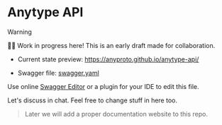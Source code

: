# Anytype API

> [!WARNING]
> 👷‍♂️ Work in progress here! This is an early draft made for collaboration.

- Current state preview: https://anyproto.github.io/anytype-api/

- Swagger file: [swagger.yaml](https://github.com/anyproto/anytype-heart/blob/main/core/api/docs/swagger.yaml)

Use online [Swagger Editor](https://editor-next.swagger.io/) or a plugin for your IDE to edit this file.

Let's discuss in chat. Feel free to change stuff in here too.

> Later we will add a proper documentation website to this repo.
